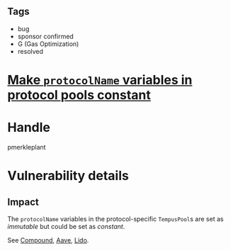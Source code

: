 ## Tags

- bug
- sponsor confirmed
- G (Gas Optimization)
- resolved

# [Make `protocolName` variables in protocol pools constant](https://github.com/code-423n4/2021-10-tempus-findings/issues/11) 

# Handle

pmerkleplant


# Vulnerability details

## Impact
The `protocolName` variables in the protocol-specific `TempusPool`s are set as
_immutable_ but could be set as _constant_.

See [Compound](https://github.com/code-423n4/2021-10-tempus/blob/main/contracts/pools/CompoundTempusPool.sol#L19), 
[Aave](https://github.com/code-423n4/2021-10-tempus/blob/main/contracts/pools/AaveTempusPool.sol#L18), 
[Lido](https://github.com/code-423n4/2021-10-tempus/blob/main/contracts/pools/LidoTempusPool.sol#L9).

